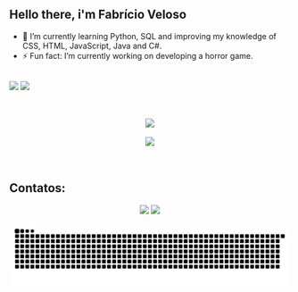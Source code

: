 ## Hello there, i'm Fabrício Veloso

- 🌱 I’m currently learning Python, SQL and improving my knowledge of CSS, HTML, JavaScript, Java and C#.
- ⚡ Fun fact: I’m currently working on developing a horror game.

<br>

<div>
     <img height="165em" src="https://github-readme-stats.vercel.app/api?username=FabricioVeloso&show_icons=true&theme=dark&include_all_commits=true&count=true&count_private=true"/>
     <!-- <img height="170em" src="https://github-readme-stats.vercel.app/api/top-langs/?username=FabricioGMV&layout=compact&theme=dark&hide_border=false&title_color=#FFFFFF"/> -->
     <img height="165em" src="https://github-readme-stats.vercel.app/api/top-langs/?username=FabricioGMV&layout=compact&langs_count=16&theme=dark"/>
</div>
       
<br>
<br>

<div align="center">
    <p>
        <img src="https://skillicons.dev/icons?i=vscode,git,figma,windows,bootstrap,blender,godot" />
    </p>
    <p>
        <img src="https://skillicons.dev/icons?i=python,java,js,css,php,aws,mysql,c#" />
    </p>
</div>

<br>
       
## Contatos:

<div align="center"> 
  <!-- <a href="https://www.youtube.com/channel" target="_blank"><img src="https://img.shields.io/badge/YouTube-FF0000?style=for-the-badge&logo=youtube&logoColor=white" target="_blank"></a> -->
  <!-- <a href="https://instagram.com" target="_blank"><img src="https://img.shields.io/badge/-Instagram-%23E4405F?style=for-the-badge&logo=instagram&logoColor=white" target="_blank"></a> -->
  <!-- <a href="https://www.twitch.tv" target="_blank"><img src="https://img.shields.io/badge/Twitch-9146FF?style=for-the-badge&logo=twitch&logoColor=white" target="_blank"></a> -->
  <!-- <a href="https://discord.gg/" target="_blank"><img src="https://img.shields.io/badge/Discord-7289DA?style=for-the-badge&logo=discord&logoColor=white" target="_blank"></a> -->
  <!-- <a href="https://www.linkedin.com/in/faevelo/" target="blank"><img src="https://raw.githubusercontent.com/rahuldkjain/github-profile-readme-generator/master/src/images/icons/Social/linked-in-alt.svg" alt="LinkedIn Fabrício" height="30" width="40" /></a> -->
     
  <a href = "mailto:fgmv01@outlook.com"><img src="https://img.shields.io/badge/Microsoft_Outlook-0078D4?style=for-the-badge&logo=microsoft-outlook&logoColor=white"></a>
  <a href="" target="_blank"><img src="https://img.shields.io/badge/-LinkedIn-%230077B5?style=for-the-badge&logo=linkedin&logoColor=white"></a>
</div>

![Snake animation](https://github.com/FabricioGMV/FabricioGMV/blob/output/github-contribution-grid-snake.svg)
<!-- [![readme](https://github-readme-stats.vercel.app/api/pin/?username=FabricioGMV&repo=FabricioGMV&theme=react)](https://github.com/FabricioGMV/FabricioGMV) -->

